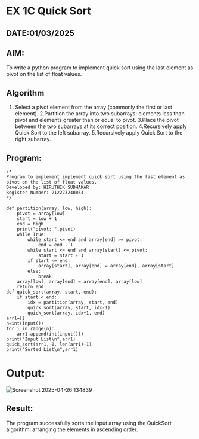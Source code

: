 # EX 1C Quick Sort
## DATE:01/03/2025
## AIM:
To write a python program to implement quick sort using tha last element as pivot on the list of float values.

## Algorithm
1. Select a pivot element from the array (commonly the first or last element).
2.Partition the array into two subarrays: elements less than pivot and elements greater than or equal to pivot.
3.Place the pivot between the two subarrays at its correct position.
4.Recursively apply Quick Sort to the left subarray.
5.Recursively apply Quick Sort to the right subarray.
   

## Program:
```
/*
Program to implement implement quick sort using the last element as pivot on the list of float values.
Developed by: HIRUTHIK SUDHAKAR
Register Number: 212223240054
*/
```

```
def partition(array, low, high):
    pivot = array[low]
    start = low + 1
    end = high
    print("pivot: ",pivot)
    while True:
        while start <= end and array[end] >= pivot:
            end = end - 1
        while start <= end and array[start] <= pivot:
            start = start + 1
        if start <= end:
            array[start], array[end] = array[end], array[start]
        else:
            break
    array[low], array[end] = array[end], array[low]
    return end
def quick_sort(array, start, end):
    if start < end:
        idx = partition(array, start, end)
        quick_sort(array, start, idx-1)
        quick_sort(array, idx+1, end)
arr1=[]
n=int(input())
for i in range(n):
    arr1.append(int(input()))
print("Input List\n",arr1)
quick_sort(arr1, 0, len(arr1)-1)
print("Sorted List\n",arr1)

```

# Output:
![Screenshot 2025-04-26 134839](https://github.com/user-attachments/assets/398c2fbf-0a5f-4d44-b139-734335e987f6)



## Result:
The program successfully sorts the input array using the QuickSort algorithm, arranging the elements in ascending order.
